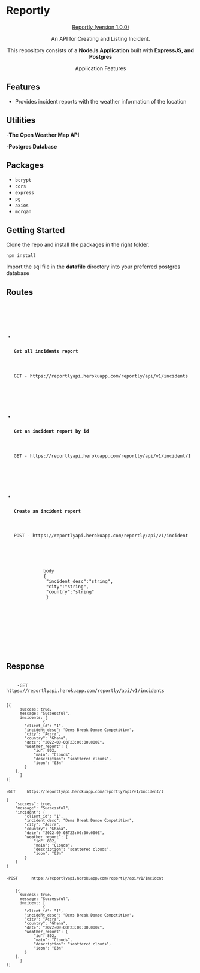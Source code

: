 # Reportly

<p align="center">
    <a href="https://reportlyapi.herokuapp.com">
        <p align="center">Reportly (version 1.0.0)</p>
    </a>
    
</p>

<p align="center">
    An API for Creating and Listing Incident.
</p>

<p align="center">
    This repository consists of a <strong>NodeJs Application</strong> built with <strong>ExpressJS, and Postgres</strong> 
</p>

<p align="center">
    <p align="center">Application Features</p>
</p>


## Features

- Provides incident reports with the weather information of the location

## Utilities

-<b>The Open Weather Map API</b>

-<b>Postgres Database</b>


## Packages

- `bcrypt`
- `cors`
- `express`
- `pg`
- `axios`
- `morgan`



## Getting Started

<p>Clone the repo and install the packages in the right folder.</p>
<code>npm install</code>

<p>Import the sql file in the <b>datafile</b> directory into your preferred postgres database</p>

## Routes
<code>

   <ul>
    <li>
        <p><b>Get all incidents report</b><p>
        <p>GET - https://reportlyapi.herokuapp.com/reportly/api/v1/incidents
        <p>
    </li>
    <li>
        <p><b>Get an incident report by id</b><p>
        <p>GET - https://reportlyapi.herokuapp.com/reportly/api/v1/incident/1
        <p>
    </li>
    <li>
        <p><b>Create an incident report</b><p>
        <p>POST - https://reportlyapi.herokuapp.com/reportly/api/v1/incident
        </p>
        <p> 
           body     
           {
            "incident_desc":"string", 
            "city":"string", 
            "country":"string"
            }
        </p>    
    </li>


   </ul>

</code>

## Response

<code>
    -GET     https://reportlyapi.herokuapp.com/reportly/api/v1/incidents

    [{
          success: true,
          message: "Successful",
          incidents: [
                    {
            "client_id": "1",
            "incident_desc": "Dems Break Dance Competition",
            "city": "Accra",
            "country": "Ghana",
            "date": "2022-09-08T23:00:00.000Z",
            "weather_report": {
                "id": 802,
                "main": "Clouds",
                "description": "scattered clouds",
                "icon": "03n"
            }
        },
          ]
    }]


    -GET     https://reportlyapi.herokuapp.com/reportly/api/v1/incident/1

    {
        "success": true,
        "message": "Successful",
        "incident": {
            "client_id": "1",
            "incident_desc": "Dems Break Dance Competition",
            "city": "Accra",
            "country": "Ghana",
            "date": "2022-09-08T23:00:00.000Z",
            "weather_report": {
                "id": 802,
                "main": "Clouds",
                "description": "scattered clouds",
                "icon": "03n"
            }
        }
    }


    -POST      https://reportlyapi.herokuapp.com/reportly/api/v1/incident


        [{
          success: true,
          message: "Successful",
          incident: [
                    {
            "client_id": "1",
            "incident_desc": "Dems Break Dance Competition",
            "city": "Accra",
            "country": "Ghana",
            "date": "2022-09-08T23:00:00.000Z",
            "weather_report": {
                "id": 802,
                "main": "Clouds",
                "description": "scattered clouds",
                "icon": "03n"
            }
        },
          ]
    }]



</code>











